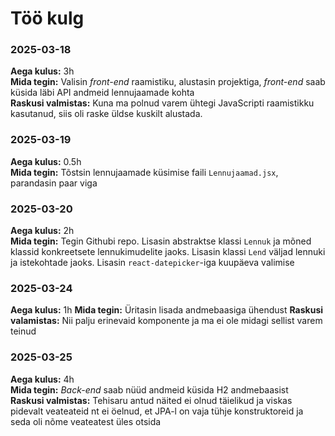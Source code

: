 # Töö kulg

### 2025-03-18

**Aega kulus:** 3h  
**Mida tegin:** Valisin *front-end* raamistiku, alustasin projektiga, *front-end* saab küsida läbi API andmeid lennujaamade kohta  
**Raskusi valmistas:** Kuna ma polnud varem ühtegi JavaScripti raamistikku kasutanud, siis oli raske üldse kuskilt alustada.

### 2025-03-19

**Aega kulus:** 0.5h  
**Mida tegin:** Tõstsin lennujaamade küsimise faili `Lennujaamad.jsx`, parandasin paar viga

### 2025-03-20

**Aega kulus:** 2h  
**Mida tegin:** Tegin Githubi repo. Lisasin abstraktse klassi `Lennuk` ja mõned klassid konkreetsete lennukimudelite jaoks. Lisasin klassi `Lend` väljad lennuki ja istekohtade jaoks. Lisasin `react-datepicker`-iga kuupäeva valimise

### 2025-03-24
**Aega kulus:** 1h
**Mida tegin:** Üritasin lisada andmebaasiga ühendust
**Raskusi valamistas:** Nii palju erinevaid komponente ja ma ei ole midagi sellist varem teinud

### 2025-03-25
**Aega kulus:** 4h  
**Mida tegin:** *Back-end* saab nüüd andmeid küsida H2 andmebaasist  
**Raskusi valmistas:** Tehisaru antud näited ei olnud täielikud ja viskas pidevalt veateateid nt ei öelnud, et JPA-l on vaja tühje konstruktoreid ja seda oli nõme veateatest üles otsida
